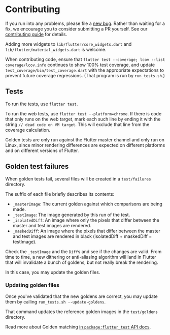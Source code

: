 # Contributing

If you run into any problems, please file a [new
bug](https://github.com/flutter/flutter/issues/new?labels=p:%20rfw,package,P2).
Rather than waiting for a fix, we encourage you to consider submitting
a PR yourself. See our [contributing
guide](https://github.com/flutter/packages/blob/master/CONTRIBUTING.md)
for details.

Adding more widgets to `lib/flutter/core_widgets.dart` and
`lib/flutter/material_widgets.dart` is welcome.

When contributing code, ensure that `flutter test --coverage; lcov
--list coverage/lcov.info` continues to show 100% test coverage, and
update `test_coverage/bin/test_coverage.dart` with the appropriate
expectations to prevent future coverage regressions. (That program is
run by `run_tests.sh`.)

## Tests

To run the tests, use `flutter test`.

To run the web tests, use `flutter test --platform=chrome`. If there
is code that only runs on the web target, mark each such line by
ending it with the string `// dead code on VM target`. This will
exclude that line from the coverage calculation.

Golden tests are only run against the Flutter master channel and only
run on Linux, since minor rendering differences are expected on
different platforms and on different versions of Flutter.

## Golden test failures

When golden tests fail, several files will be created in a `test/failures`
directory.

The suffix of each file briefly describes its contents:

* `_masterImage`: The current golden against which comparisons are being made.
* `_testImage`: The image generated by this run of the test.
* `_isolatedDiff`: An image where only the pixels that differ between the
  master and test images are rendered.
* `_maskedDiff`: An image where the pixels that differ between the master and
  test images are rendered in black (isolatedDiff + maskedDiff = testImage).

Check the `_testImage` and the `Diff`s and see if the changes are valid. From
time to time, a new dithering or anti-aliasing algorithm will land in Flutter
that will invalidate a bunch of goldens, but not really break the rendering.

In this case, you may update the golden files.

### Updating golden files

Once you've validated that the new goldens are correct, you may update them by
calling `run_tests.sh --update-goldens`.

That command updates the reference golden images in the `test/goldens` directory.

Read more about Golden matching [in `package:flutter_test` API docs][package-test].

[package-test]: https://api.flutter.dev/flutter/flutter_test/matchesGoldenFile.html
